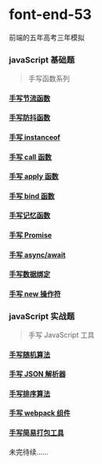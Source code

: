 # font-end-53

前端的五年高考三年模拟

### javaScript 基础题

> 手写函数系列

#### [手写节流函数](./demo/throttle.html)

#### [手写防抖函数](./demo/debounce.html)

#### [手写 instanceof](./demo/instanceof.html)

#### [手写 call 函数](./demo/call.html)

#### [手写 apply 函数](./demo/apply.html)

#### [手写 bind 函数](./demo/bind.html)

#### [手写记忆函数](./demo/memorize.html)

#### [手写 Promise](./demo/promise.html)

#### [手写 async/await](./demo/asyncAwait.html)

#### [手写数据绑定](./demo/dataBind.html)

#### [手写 new 操作符](./demo/new.html)

### javaScript 实战题

> 手写 JavaScript 工具

#### [手写随机算法](./demo/random.html)

#### [手写 JSON 解析器](./demo/jsonParse.html)

#### [手写排序算法](./demo/rank.html)

#### [手写 webpack 组件](./demo/webpackPlugin.html)

#### [手写简易打包工具](./demo/package.html)

未完待续……
